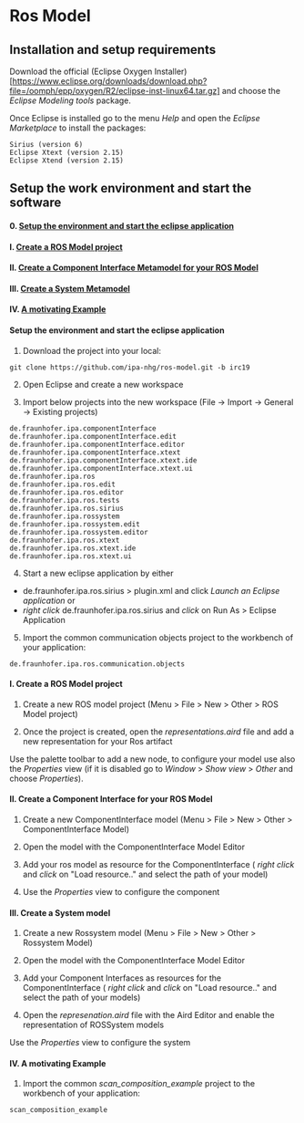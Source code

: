# Ros Model

## Installation and setup requirements

Download the official (Eclipse Oxygen Installer)[https://www.eclipse.org/downloads/download.php?file=/oomph/epp/oxygen/R2/eclipse-inst-linux64.tar.gz] and choose the *Eclipse Modeling tools* package.

Once Eclipse is installed go to the menu *Help* and open the *Eclipse Marketplace* to install the packages:
```
Sirius (version 6)
Eclipse Xtext (version 2.15)
Eclipse Xtend (version 2.15)
```

## Setup the work environment and start the software

#### 0. <a href="#Setup">Setup the environment and start the eclipse application</a>
#### I. <a href="#RosArtifactProject">Create a ROS Model project</a>
#### II. <a href="#RosSRGatewayProject">Create a Component Interface Metamodel for your ROS Model</a>
#### III. <a href="#RosSystem">Create a System Metamodel</a>
#### IV. <a href="#Examples">A motivating Example</a>

#### Setup the environment and start the eclipse application <a id="Setup"/>

1.  Download the project into your local:
```
git clone https://github.com/ipa-nhg/ros-model.git -b irc19
```
2. Open Eclipse and create a new workspace

3. Import below projects into the new workspace (File -> Import -> General -> Existing projects)

```
de.fraunhofer.ipa.componentInterface
de.fraunhofer.ipa.componentInterface.edit
de.fraunhofer.ipa.componentInterface.editor
de.fraunhofer.ipa.componentInterface.xtext
de.fraunhofer.ipa.componentInterface.xtext.ide
de.fraunhofer.ipa.componentInterface.xtext.ui
de.fraunhofer.ipa.ros
de.fraunhofer.ipa.ros.edit
de.fraunhofer.ipa.ros.editor
de.fraunhofer.ipa.ros.tests
de.fraunhofer.ipa.ros.sirius
de.fraunhofer.ipa.rossystem
de.fraunhofer.ipa.rossystem.edit
de.fraunhofer.ipa.rossystem.editor
de.fraunhofer.ipa.ros.xtext
de.fraunhofer.ipa.ros.xtext.ide
de.fraunhofer.ipa.ros.xtext.ui

```
4. Start a new eclipse application by either
* de.fraunhofer.ipa.ros.sirius > plugin.xml and click *Launch an Eclipse application* or 
* *right click* de.fraunhofer.ipa.ros.sirius and *click* on Run As > Eclipse Application

5. Import the common communication objects project to the workbench of your application:
```
de.fraunhofer.ipa.ros.communication.objects
```
#### I. Create a ROS Model project <a id="RosArtifactProject"/>

1. Create a new ROS model project (Menu > File > New > Other > ROS Model project)

2. Once the project is created, open the *representations.aird* file and add a new representation for your Ros artifact

Use the palette toolbar to add a new node, to configure your model use also the *Properties* view (if it is disabled go to *Window* > *Show view* > *Other* and choose *Properties*).

#### II. Create a Component Interface for your ROS Model <a id="RosSRGatewayProject"/>

1. Create a new ComponentInterface model (Menu > File > New > Other > ComponentInterface Model)

2. Open the model with the ComponentInterface Model Editor

3. Add your ros model as resource for the ComponentInterface ( *right click* and *click* on "Load resource.." and select the path of your model)

4. Use the *Properties* view to configure the component

#### III. Create a System model <a id="RosSystem"/>

1. Create a new Rossystem model (Menu > File > New > Other > Rossystem Model)

2. Open the model with the ComponentInterface Model Editor

3. Add your Component Interfaces as resources for the ComponentInterface ( *right click* and *click* on "Load resource.." and select the path of your models)

4. Open the *represenation.aird* file with the Aird Editor and enable the representation of ROSSystem models

 Use the *Properties* view to configure the system
 
 
#### IV. A motivating Example <a id="Examples"/>
 
1. Import the common *scan_composition_example* project to the workbench of your application:
```
scan_composition_example
```
 
